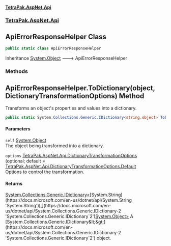#### [TetraPak.AspNet.Api](index.md 'index')
### [TetraPak.AspNet.Api](TetraPak_AspNet_Api.md 'TetraPak.AspNet.Api')
## ApiErrorResponseHelper Class
```csharp
public static class ApiErrorResponseHelper
```

Inheritance [System.Object](https://docs.microsoft.com/en-us/dotnet/api/System.Object 'System.Object') &#129106; ApiErrorResponseHelper  
### Methods
<a name='TetraPak_AspNet_Api_ApiErrorResponseHelper_ToDictionary(object_TetraPak_AspNet_Api_DictionaryTransformationOptions)'></a>
## ApiErrorResponseHelper.ToDictionary(object, DictionaryTransformationOptions) Method
Transforms an object's properties and values into a dictionary.  
```csharp
public static System.Collections.Generic.IDictionary<string,object> ToDictionary(this object self, TetraPak.AspNet.Api.DictionaryTransformationOptions options=null);
```
#### Parameters
<a name='TetraPak_AspNet_Api_ApiErrorResponseHelper_ToDictionary(object_TetraPak_AspNet_Api_DictionaryTransformationOptions)_self'></a>
`self` [System.Object](https://docs.microsoft.com/en-us/dotnet/api/System.Object 'System.Object')  
The object being transformed into a dictionary.  
  
<a name='TetraPak_AspNet_Api_ApiErrorResponseHelper_ToDictionary(object_TetraPak_AspNet_Api_DictionaryTransformationOptions)_options'></a>
`options` [TetraPak.AspNet.Api.DictionaryTransformationOptions](https://docs.microsoft.com/en-us/dotnet/api/TetraPak.AspNet.Api.DictionaryTransformationOptions 'TetraPak.AspNet.Api.DictionaryTransformationOptions')  
(optional; default = [TetraPak.AspNet.Api.DictionaryTransformationOptions.Default](https://docs.microsoft.com/en-us/dotnet/api/TetraPak.AspNet.Api.DictionaryTransformationOptions.Default 'TetraPak.AspNet.Api.DictionaryTransformationOptions.Default')  
Options to control the transformation.  
  
#### Returns
[System.Collections.Generic.IDictionary&lt;](https://docs.microsoft.com/en-us/dotnet/api/System.Collections.Generic.IDictionary-2 'System.Collections.Generic.IDictionary`2')[System.String](https://docs.microsoft.com/en-us/dotnet/api/System.String 'System.String')[,](https://docs.microsoft.com/en-us/dotnet/api/System.Collections.Generic.IDictionary-2 'System.Collections.Generic.IDictionary`2')[System.Object](https://docs.microsoft.com/en-us/dotnet/api/System.Object 'System.Object')[&gt;](https://docs.microsoft.com/en-us/dotnet/api/System.Collections.Generic.IDictionary-2 'System.Collections.Generic.IDictionary`2')  
A [System.Collections.Generic.IDictionary&lt;&gt;](https://docs.microsoft.com/en-us/dotnet/api/System.Collections.Generic.IDictionary-2 'System.Collections.Generic.IDictionary`2') object.  
  
